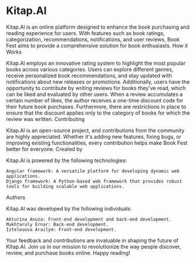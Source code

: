 # Kitap.Al

Kitap.Al is an online platform designed to enhance the book purchasing and reading experience for users. With features such as book ratings, categorization, recommendations, notifications, and user reviews, Book Fest aims to provide a comprehensive solution for book enthusiasts.
How it Works

Kitap.Al employs an innovative rating system to highlight the most popular books across various categories. Users can explore different genres, receive personalized book recommendations, and stay updated with notifications about new releases or promotions. Additionally, users have the opportunity to contribute by writing reviews for books they've read, which can be liked and evaluated by other users. When a review accumulates a certain number of likes, the author receives a one-time discount code for their future book purchases. Furthermore, there are restrictions in place to ensure that the discount applies only to the category of books for which the review was written.
Contributing

Kitap.Al is an open-source project, and contributions from the community are highly appreciated. Whether it's adding new features, fixing bugs, or improving existing functionalities, every contribution helps make Book Fest better for everyone.
Created by

Kitap.Al is powered by the following technologies:

    Angular framework: A versatile platform for developing dynamic web applications.
    Django framework: A Python-based web framework that provides robust tools for building scalable web applications.

Authors

Kitap.Al was developed by the following individuals:

    Akturina Anuza: Front-end development and back-end development.
    Mukhtaruly Ernar: Back-end development.
    Izteleuova Arailym: Front-end development.

Your feedback and contributions are invaluable in shaping the future of KItap.Al. Join us in our mission to revolutionize the way people discover, review, and purchase books online. Happy reading!

